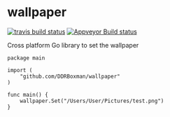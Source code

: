# wallpaper

[![travis build status](https://api.travis-ci.org/DDRBoxman/wallpaper.svg)](https://travis-ci.org/DDRBoxman/wallpaper)
[![Appveyor Build status](https://ci.appveyor.com/api/projects/status/o66hiqhib9b43k6a?svg=true)](https://ci.appveyor.com/project/DDRBoxman/wallpaper)


Cross platform Go library to set the wallpaper

```
package main

import (
	"github.com/DDRBoxman/wallpaper"
)

func main() {
	wallpaper.Set("/Users/User/Pictures/test.png")
}
```
